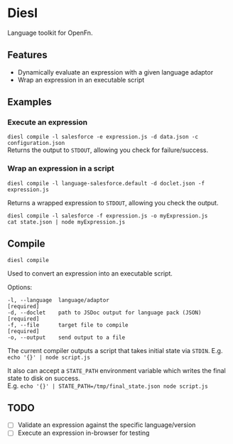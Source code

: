 Diesl
=====

Language toolkit for OpenFn.

Features
--------

* Dynamically evaluate an expression with a given language adaptor
* Wrap an expression in an executable script

Examples
--------

### Execute an expression

`diesl compile -l salesforce -e expression.js -d data.json -c configuration.json`  
Returns the output to `STDOUT`, allowing you check for failure/success.

### Wrap an expression in a script

`diesl compile -l language-salesforce.default -d doclet.json -f expression.js`  

Returns a wrapped expression to `STDOUT`, allowing you check the output.

```
diesl compile -l salesforce -f expression.js -o myExpression.js
cat state.json | node myExpression.js
```

Compile
-------

`diesl compile`  

Used to convert an expression into an executable script.

Options:
```
-l, --language  language/adaptor                                    [required]
-d, --doclet    path to JSDoc output for language pack (JSON)       [required]
-f, --file      target file to compile                              [required]
-o, --output    send output to a file
```

The current compiler outputs a script that takes initial state via `STDIN`.
E.g. `echo '{}' | node script.js`  

It also can accept a `STATE_PATH` environment variable which writes the final
state to disk on success.  
E.g. `echo '{}' | STATE_PATH=/tmp/final_state.json node script.js`  


TODO
----

- [ ] Validate an expression against the specific language/version
- [ ] Execute an expression in-browser for testing
